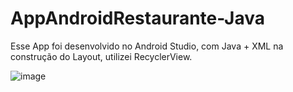# AppAndroidRestaurante-Java
Esse App foi desenvolvido no Android Studio, com Java + XML na construção do Layout, utilizei RecyclerView.

![image](https://github.com/Paulo-Galego/AppAndroidRestaurante-Java/assets/36347510/b2abdddd-c013-4123-906a-166cd280b7a4)
